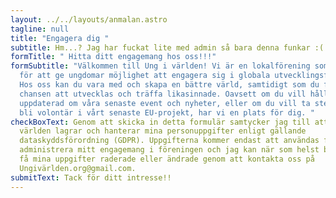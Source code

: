 ```yaml
---
layout: ../../layouts/anmalan.astro
tagline: null
title: "Engagera dig "
subtitle: Hm...? Jag har fuckat lite med admin så bara denna funkar :(
formTitle: " Hitta ditt engagemang hos oss!!!"
formSubtitle: "Välkommen till Ung i världen! Vi är en lokalförening som brinner
  för att ge ungdomar möjlighet att engagera sig i globala utvecklingsfrågor.
  Hos oss kan du vara med och skapa en bättre värld, samtidigt som du får
  chansen att utvecklas och träffa likasinnade. Oavsett om du vill hålla dig
  uppdaterad om våra senaste event och nyheter, eller om du vill ta steget och
  bli volontär i vårt senaste EU-projekt, har vi en plats för dig. "
checkBoxText: Genom att skicka in detta formulär samtycker jag till att Ung i
  världen lagrar och hanterar mina personuppgifter enligt gällande
  dataskyddsförordning (GDPR). Uppgifterna kommer endast att användas för att
  administrera mitt engagemang i föreningen och jag kan när som helst begära att
  få mina uppgifter raderade eller ändrade genom att kontakta oss på
  Ungivärlden.org@gmail.com.
submitText: Tack för ditt intresse!!
---
```

